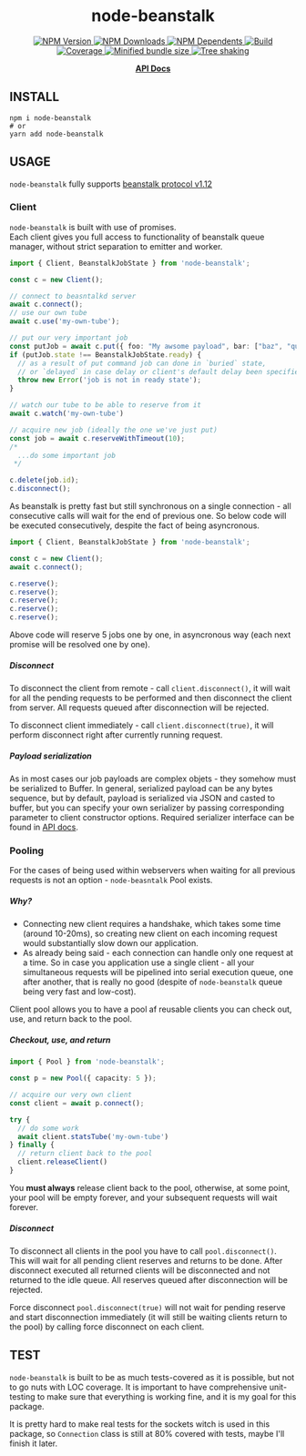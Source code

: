 <div align="center">
  <h1>node-beanstalk</h1>
  <p>
    <a href="https://www.npmjs.com/package/node-beanstalk">
      <img src="https://flat.badgen.net/npm/v/node-beanstalk" alt="NPM Version">
    </a>
    <a href="https://www.npmjs.com/package/node-beanstalk">
      <img src="https://flat.badgen.net/npm/dm/node-beanstalk" alt="NPM Downloads">
    </a>
    <a href="https://www.npmjs.com/package/node-beanstalk">
      <img src="https://flat.badgen.net/npm/dependents/node-beanstalk" alt="NPM Dependents">
    </a>
    <a href="https://github.com/xobotyi/node-beanstalk/actions">
      <img src="https://img.shields.io/github/workflow/status/xobotyi/node-beanstalk/CI?style=flat-square" alt="Build">
    </a>
    <a href="https://app.codecov.io/gh/xobotyi/node-beanstalk">
      <img src="https://flat.badgen.net/codecov/c/github/xobotyi/node-beanstalk" alt="Coverage">
    </a>
    <a href="https://bundlephobia.com/result?p=node-beanstalk">
      <img src="https://flat.badgen.net/bundlephobia/minzip/node-beanstalk" alt="Minified bundle size">
    </a>
    <a href="https://bundlephobia.com/result?p=node-beanstalk">
      <img src="https://flat.badgen.net/bundlephobia/tree-shaking/node-beanstalk" alt="Tree shaking">
    </a>
  </p>
  <p>
    <strong><a href="https://xobotyi.github.io/node-beanstalk/">API Docs</a></strong>
  </p>
</div>

## INSTALL

```shell
npm i node-beanstalk
# or
yarn add node-beanstalk
```

## USAGE

`node-beanstalk` fully supports
[beanstalk protocol v1.12](https://raw.githubusercontent.com/beanstalkd/beanstalkd/master/doc/protocol.txt)

### Client

`node-beanstalk` is built with use of promises.  
Each client gives you full access to functionality of beanstalk queue manager, without strict
separation to emitter and worker.

```ts
import { Client, BeanstalkJobState } from 'node-beanstalk';

const c = new Client();

// connect to beasntalkd server
await c.connect();
// use our own tube
await c.use('my-own-tube');

// put our very important job
const putJob = await c.put({ foo: "My awsome payload", bar: ["baz", "qux"] }, 40);
if (putJob.state !== BeanstalkJobState.ready) {
  // as a result of put command job can done in `buried` state,
  // or `delayed` in case delay or client's default delay been specified
  throw new Error('job is not in ready state');
}

// watch our tube to be able to reserve from it
await c.watch('my-own-tube')

// acquire new job (ideally the one we've just put)
const job = await c.reserveWithTimeout(10);
/*
  ...do some important job
 */

c.delete(job.id);
c.disconnect();
```

As beanstalk is pretty fast but still synchronous on a single connection - all consecutive calls
will wait for the end of previous one. So below code will be executed consecutively, despite the
fact of being asyncronous.

```ts
import { Client, BeanstalkJobState } from 'node-beanstalk';

const c = new Client();
await c.connect();

c.reserve();
c.reserve();
c.reserve();
c.reserve();
c.reserve();
```

Above code will reserve 5 jobs one by one, in asyncronous way (each next promise will be resolved
one by one).

##### Disconnect

To disconnect the client from remote - call `client.disconnect()`, it will wait for all the pending
requests to be performed and then disconnect the client from server. All requests queued after
disconnection will be rejected.

To disconnect client immediately - call `client.disconnect(true)`, it will perform disconnect right
after currently running request.

##### Payload serialization

As in most cases our job payloads are complex objets - they somehow must be serialized to Buffer. In
general, serialized payload can be any bytes sequence, but by default, payload is serialized via
JSON and casted to buffer, but you can specify your own serializer by passing corresponding
parameter to client constructor options. Required serializer interface can be found in
[API docs](https://xobotyi.github.io/node-beanstalk/classes/serializer.html).

### Pooling

For the cases of being used within webservers when waiting for all previous requests is not an
option - `node-beasntalk` Pool exists.

##### Why?

- Connecting new client requires a handshake, which takes some time (around 10-20ms), so creating
  new client on each incoming request would substantially slow down our application.
- As already being said - each connection can handle only one request at a time. So in case you
  application use a single client - all your simultaneous requests will be pipelined into serial
  execution queue, one after another, that is really no good (despite of `node-beanstalk` queue
  being very fast and low-cost).

Client pool allows you to have a pool af reusable clients you can check out, use, and return back to
the pool.

##### Checkout, use, and return

```ts
import { Pool } from 'node-beanstalk';

const p = new Pool({ capacity: 5 });

// acquire our very own client
const client = await p.connect();

try {
  // do some work
  await client.statsTube('my-own-tube')
} finally {
  // return client back to the pool
  client.releaseClient()
}
```

You **must always** release client back to the pool, otherwise, at some point, your pool will be
empty forever, and your subsequent requests will wait forever.

##### Disconnect

To disconnect all clients in the pool you have to call `pool.disconnect()`.  
This will wait for all pending client reserves and returns to be done. After disconnect executed all
returned clients will be disconnected and not returned to the idle queue. All reserves queued after
disconnection will be rejected.

Force disconnect `pool.disconnect(true)` will not wait for pending reserve and start disconnection
immediately (it will still be waiting clients return to the pool) by calling force disconnect on
each client.

## TEST

`node-beanstalk` is built to be as much tests-covered as it is possible, but not to go nuts with LOC
coverage. It is important to have comprehensive unit-testing to make sure that everything is working
fine, and it is my goal for this package.

It is pretty hard to make real tests for the sockets witch is used in this package, so `Connection`
class is still at 80% covered with tests, maybe I'll finish it later.   
